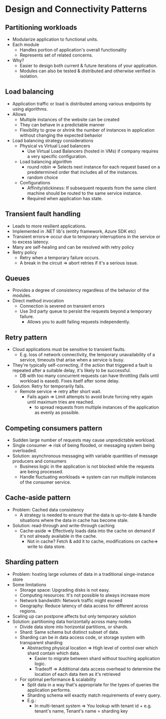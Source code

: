# Design and Connectivity Patterns

## Partitioning workloads

- Modularize application to functional units.
- Each module
  - Handles portion of application's overall functionality
  - Represents set of related concerns.
- Why?
  - Easier to design both current & future iterations of your application.
  - Modules can also be tested & distributed and otherwise verified in isolation.

## Load balancing

- Application traffic or load is distributed among various endpoints by using algorithms.
- Allows
  - Multiple instances of the website can be created
  - They can behave in a predictable manner
  - Flexibility to grow or shrink the number of instances in application without changing the expected behavior
- Load balancing strategy considerations
  - Physical vs Virtual Load balancers
    - Use Virtual Load Balancers (hosted in VMs) if company requires a very specific configuration.
  - Load balancing algorithm
    - round robin => Selects next instance for each request based on a predetermined order that includes all of the instances.
    - random choice
  - Configurations
    - Affinity/stickiness: If subsequent requests from the same client machine should be routed to the same service instance.
    - Required when application has state.

## Transient fault handling

- Leads to more resilient applications.
- Implemented in .NET lib's (entity framework, Azure SDK etc)
- Transient errors=> occur due to temporary interruptions in the service or to excess latency.
- Many are self-healing and can be resolved with retry policy
- Retry policy
  - Retry when a temporary failure occurs.
  - A break in the circuit => abort retries if it's a serious issue.

## Queues

- Provides a degree of consistency regardless of the behavior of the modules.
- Direct method invocation
  - Connection is severed on transient errors
  - Use 3rd party queue to persist the requests beyond a temporary failure.
    - Allows you to audit failing requests independently.

## Retry pattern

- Cloud applications must be sensitive to transient faults.
  - E.g. loss of network connectivity, the temporary unavailability of a service, timeouts that arise when a service is busy.
- They're typically self-correcting, if the action that triggered a fault is repeated after a suitable delay, it's likely to be successful.
  - DB with too many concurrent requests can have throttling (fails until workload is eased). Fixes itself after some delay.
- Solution: Retry for temporarily fails.
  - Remote service => retry after short wait.
    - Fails again => Limit attempts to avoid brute forcing retry again until maximum tries are reached.
      - to spread requests from multiple instances of the application as evenly as possible.

## Competing consumers pattern

- Sudden large number of requests may cause unpredictable workload.
- Single consumer => risk of being flooded, or messaging system being overloaded.
- Solution: asynchronous messaging with variable quantities of message producers and consumers
  - Business logic in the application is not blocked while the requests are being processed.
  - Handle fluctuating workloads => system can run multiple instances of the consumer service.

## Cache-aside pattern

- Problem: Cached data consistency
  - A strategy is needed to ensure that the data is up-to-date & handle situations where the data in cache has become stale.
- Solution: read-through and write-through caching
  - Cache-aside => Effectively loads data into the cache on demand if it's not already available in the cache.
    - Not in cache? Fetch & add it to cache, modifications on cache=> write to data store.

## Sharding pattern

- Problem: hosting large volumes of data in a traditional singe-instance store
- Some limitations
  - Storage space: Upgrading disks is not easy.
  - Computing resources: It's not possible to always increase more
  - Network bandwidth: Network traffic might exceed
  - Geography: Reduce latency of data access for different across regions.
- Scaling up can postpone affects but only temporary solution
- Solution: partitioning data horizontally across many nodes
  - Divide data store into horizontal partitions, or shards.
  - Shard: Same schema but distinct subset of data.
  - Sharding can be in data access code, or storage system with transparent sharding
    - Abstracting physical location => High level of control over which shard contain which data.
      - Easier to migrate between shard without touching application logic.
      - Tradeoff => Additional data access overhead to determine the location of each data item as it's retrieved
  - For optimal performance & scalability
    - Split data in a way that's appropriate for the types of queries the application performs.
    - Sharding schema will exactly match requirements of every query.
    - E.g.:
      - In multi-tenant system => You lookup with tenant id + e.g. tenant's name, Tenant's name = sharding key
